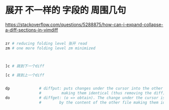 
# 展开 不一样的 字段的 周围几句


https://stackoverflow.com/questions/5288875/how-can-i-expand-collapse-a-diff-sections-in-vimdiff

``` py

zr # reducing folding level 张开 read
zm # one more folding level zm minimized



]c # 跳到下一个diff

[c # 跳到上一个diff


dp             # diffput: puts changes under the cursor into the other file
               #         making them identical (thus removing the diff).
do             # diffget: (o => obtain). The change under the cursor is replaced
               #        by the content of the other file making them identical.

```